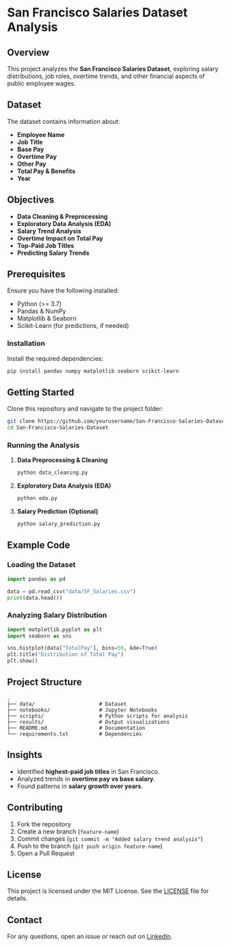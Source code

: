 # San Francisco Salaries Dataset Analysis

## Overview
This project analyzes the **San Francisco Salaries Dataset**, exploring salary distributions, job roles, overtime trends, and other financial aspects of public employee wages.

## Dataset
The dataset contains information about:
- **Employee Name**
- **Job Title**
- **Base Pay**
- **Overtime Pay**
- **Other Pay**
- **Total Pay & Benefits**
- **Year**

## Objectives
- **Data Cleaning & Preprocessing**
- **Exploratory Data Analysis (EDA)**
- **Salary Trend Analysis**
- **Overtime Impact on Total Pay**
- **Top-Paid Job Titles**
- **Predicting Salary Trends**

## Prerequisites
Ensure you have the following installed:
- Python (>= 3.7)
- Pandas & NumPy
- Matplotlib & Seaborn
- Scikit-Learn (for predictions, if needed)

### Installation
Install the required dependencies:
```sh
pip install pandas numpy matplotlib seaborn scikit-learn
```

## Getting Started
Clone this repository and navigate to the project folder:
```sh
git clone https://github.com/yourusername/San-Francisco-Salaries-Dataset.git
cd San-Francisco-Salaries-Dataset
```

### Running the Analysis
1. **Data Preprocessing & Cleaning**
   ```sh
   python data_cleaning.py
   ```
2. **Exploratory Data Analysis (EDA)**
   ```sh
   python eda.py
   ```
3. **Salary Prediction (Optional)**
   ```sh
   python salary_prediction.py
   ```

## Example Code
### Loading the Dataset
```python
import pandas as pd

data = pd.read_csv("data/SF_Salaries.csv")
print(data.head())
```

### Analyzing Salary Distribution
```python
import matplotlib.pyplot as plt
import seaborn as sns

sns.histplot(data["TotalPay"], bins=50, kde=True)
plt.title("Distribution of Total Pay")
plt.show()
```

## Project Structure
```
.
├── data/                     # Dataset
├── notebooks/                # Jupyter Notebooks
├── scripts/                  # Python scripts for analysis
├── results/                  # Output visualizations
├── README.md                 # Documentation
└── requirements.txt          # Dependencies
```

## Insights
- Identified **highest-paid job titles** in San Francisco.
- Analyzed trends in **overtime pay vs base salary**.
- Found patterns in **salary growth over years**.

## Contributing
1. Fork the repository
2. Create a new branch (`feature-name`)
3. Commit changes (`git commit -m "Added salary trend analysis"`)
4. Push to the branch (`git push origin feature-name`)
5. Open a Pull Request

## License
This project is licensed under the MIT License. See the [LICENSE](LICENSE) file for details.

## Contact
For any questions, open an issue or reach out on [LinkedIn](https://www.linkedin.com/in/your-profile).

